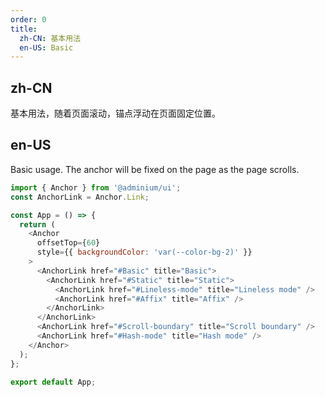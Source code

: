 ```yaml
---
order: 0
title:
  zh-CN: 基本用法
  en-US: Basic
---
```


## zh-CN

基本用法，随着页面滚动，锚点浮动在页面固定位置。

## en-US

Basic usage. The anchor will be fixed on the page as the page scrolls.

```js
import { Anchor } from '@adminium/ui';
const AnchorLink = Anchor.Link;

const App = () => {
  return (
    <Anchor
      offsetTop={60}
      style={{ backgroundColor: 'var(--color-bg-2)' }}
    >
      <AnchorLink href="#Basic" title="Basic">
        <AnchorLink href="#Static" title="Static">
          <AnchorLink href="#Lineless-mode" title="Lineless mode" />
          <AnchorLink href="#Affix" title="Affix" />
        </AnchorLink>
      </AnchorLink>
      <AnchorLink href="#Scroll-boundary" title="Scroll boundary" />
      <AnchorLink href="#Hash-mode" title="Hash mode" />
    </Anchor>
  );
};

export default App;
```
